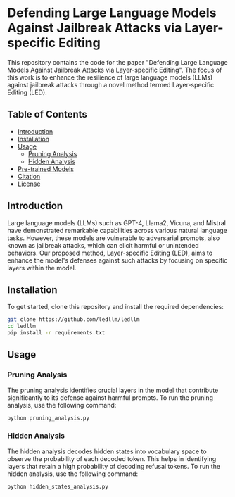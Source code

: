 # Defending Large Language Models Against Jailbreak Attacks via Layer-specific Editing

This repository contains the code for the paper "Defending Large Language Models Against Jailbreak Attacks via Layer-specific Editing". The focus of this work is to enhance the resilience of large language models (LLMs) against jailbreak attacks through a novel method termed Layer-specific Editing (LED).

## Table of Contents
- [Introduction](#introduction)
- [Installation](#installation)
- [Usage](#usage)
  - [Pruning Analysis](#pruning-analysis)
  - [Hidden Analysis](#hidden-analysis)
- [Pre-trained Models](#pre-trained-models)
- [Citation](#citation)
- [License](#license)

## Introduction

Large language models (LLMs) such as GPT-4, Llama2, Vicuna, and Mistral have demonstrated remarkable capabilities across various natural language tasks. However, these models are vulnerable to adversarial prompts, also known as jailbreak attacks, which can elicit harmful or unintended behaviors. Our proposed method, Layer-specific Editing (LED), aims to enhance the model's defenses against such attacks by focusing on specific layers within the model.

## Installation

To get started, clone this repository and install the required dependencies:

```bash
git clone https://github.com/ledllm/ledllm
cd ledllm
pip install -r requirements.txt
```

## Usage
### Pruning Analysis
The pruning analysis identifies crucial layers in the model that contribute significantly to its defense against harmful prompts. To run the pruning analysis, use the following command:
```bash
python pruning_analysis.py
```

### Hidden Analysis
The hidden analysis decodes hidden states into vocabulary space to observe the probability of each decoded token. This helps in identifying layers that retain a high probability of decoding refusal tokens. To run the hidden analysis, use the following command:

```bash
python hidden_states_analysis.py
```

